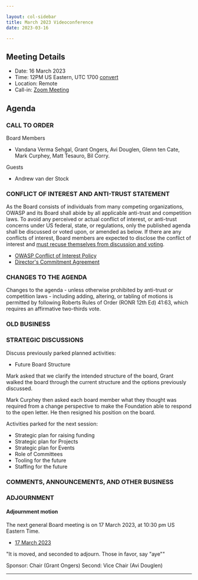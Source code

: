 ```yaml
---

layout: col-sidebar
title: March 2023 Videoconference
date: 2023-03-16

---
```


## Meeting Details

- Date: 16 March 2023
- Time: 12PM US Eastern, UTC 1700 [convert](https://www.timeanddate.com/worldclock/meetingdetails.html?year=2023&month=03&day=16&hour=17&min=0&sec=0&p1=398&p2=16&p3=110&p4=197&p5=217&p6=136&p7=179&p8=438)
- Location: Remote
- Call-in: [Zoom Meeting](https://us06web.zoom.us/j/89158414919?pwd=K1AvbkpTbDIra2pUV0swbnFISG0rQT09)

## Agenda

### CALL TO ORDER

Board Members
- Vandana Verma Sehgal, Grant Ongers, Avi Douglen, Glenn ten Cate, Mark Curphey, Matt Tesauro, Bil Corry.

Guests
- Andrew van der Stock

### CONFLICT OF INTEREST AND ANTI-TRUST STATEMENT

As the Board consists of individuals from many competing organizations, OWASP and its Board shall abide by all applicable anti-trust and competition laws. To avoid any perceived or actual conflict of interest, or anti-trust concerns under US federal, state, or regulations, only the published agenda shall be discussed or voted upon, or amended as below. If there are any conflicts of interest, Board members are expected to disclose the conflict of interest and [must recuse themselves from discussion and voting](https://owasp.org/www-policy/legal/bylaws#section-702-disclosure-required).

- [OWASP Conflict of Interest Policy](https://owasp.org/www-policy/operational/conflict-of-interest)
- [Director's Commitment Agreement](https://owasp.org/www-policy/legal/directors-committment-agreement)

### CHANGES TO THE AGENDA

Changes to the agenda - unless otherwise prohibited by anti-trust or competition laws - including adding, altering, or tabling of motions is permitted by following Roberts Rules of Order (RONR 12th Ed) 41:63, which requires an affirmative two-thirds vote.

### OLD BUSINESS

### STRATEGIC DISCUSSIONS

Discuss previously parked planned activities:

- Future Board Structure

Mark asked that we clarify the intended structure of the board, Grant walked the board through the current structure and the options previously discussed.

Mark Curphey then asked each board member what they thought was required from a change perspective to make the Foundation able to respond to the open letter. He then resigned his position on the board.

Activities parked for the next session:
- Strategic plan for raising funding
- Strategic plan for Projects
- Strategic plan for Events
- Role of Committees 
- Tooling for the future
- Staffing for the future

### COMMENTS, ANNOUNCEMENTS, AND OTHER BUSINESS

### ADJOURNMENT

#### Adjournment motion

The next general Board meeting is on 17 March 2023, at 10:30 pm US Eastern Time.

- [17 March 2023](https://owasp.org/meetings/202303.17.html)

"It is moved, and seconded to adjourn. Those in favor, say "aye""

Sponsor: Chair (Grant Ongers)
Second: Vice Chair (Avi Douglen)

***
